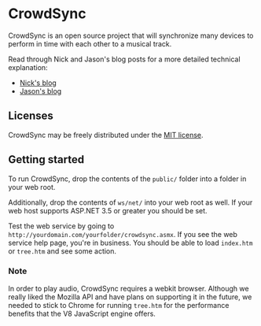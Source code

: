 # CrowdSync

CrowdSync is an open source project that will synchronize many devices to perform in time with each other to a musical track.

Read through Nick and Jason's blog posts for a more detailed technical explanation:

* [Nick's blog](http://codersforchrist.com/cs/blogs/nick/archive/2011/12/24/Control-Mobile-Phones-During-Worship-Experience.aspx)
* [Jason's blog](http://jsondata.tumblr.com/post/14874000238/crowdsync)

## Licenses

CrowdSync may be freely distributed under the [MIT license](http://www.opensource.org/licenses/MIT).

## Getting started

To run CrowdSync, drop the contents of the `public/` folder into a folder in your web root.

Additionally, drop the contents of `ws/net/` into your web root as well. If your web host supports ASP.NET 3.5 or greater you should be set.

Test the web service by going to `http://yourdomain.com/yourfolder/crowdsync.asmx`. If you see the web service help page, you're in business. 
You should be able to load `index.htm` or `tree.htm` and see some action.

### Note

In order to play audio, CrowdSync requires a webkit browser. Although we really liked the Mozilla API and have plans on supporting it in the future, 
we needed to stick to Chrome for running `tree.htm` for the performance benefits that the V8 JavaScript engine offers.